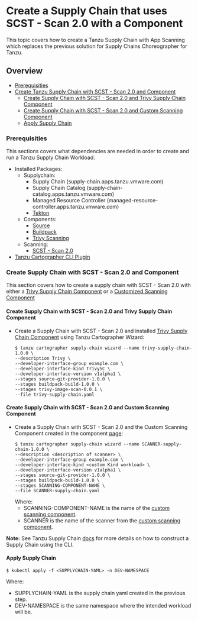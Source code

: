 # Create a Supply Chain that uses SCST - Scan 2.0 with a Component

This topic covers how to create a Tanzu Supply Chain with App Scanning which replaces the previous solution for Supply Chains Choreographer for Tanzu.

## <a id="overview"></a> Overview

* [Prerequisities](./create-supply-chain-with-app-scanning.md#prerequisities)
* [Create Tanzu Supply Chain with SCST - Scan 2.0 and Component](./create-supply-chain-with-app-scanning.md#create-supply-chain-with-scst---scan-20-and-component)
  * [Create Supply Chain with SCST - Scan 2.0 and Trivy Supply Chain Component](./create-supply-chain-with-app-scanning.md#create-supply-chain-with-scst---scan-20-and-trivy-supply-chain-component)
  * [Create Supply Chain with SCST - Scan 2.0 and Custom Scanning Component](./create-supply-chain-with-app-scanning.md#create-supply-chain-with-scst---scan-20-and-custom-scanning-component)
  * [Apply Supply Chain](./create-supply-chain-with-app-scanning.md#apply-supply-chain)

### <a id="prerequisities"></a> Prerequisities

This sections covers what dependencies are needed in order to create and run a Tanzu Supply Chain Workload.

* Installed Packages:
  * Supplychain:
    * Supply Chain (supply-chain.apps.tanzu.vmware.com)
    * Supply Chain Catalog (supply-chain-catalog.apps.tanzu.vmware.com)
    * Managed Resource Controller (managed-resource-controller.apps.tanzu.vmware.com)
    * [Tekton](../tekton/install-tekton.hbs.md)
  * Components:
    * [Source](../supply-chain/reference/catalog/about.hbs.md#source-git-provider)
    * [Buildpack](../supply-chain/reference/catalog/about.hbs.md#buildpack-build)
    * [Trivy Scanning](../supply-chain/reference/catalog/about.hbs.md#trivy-image-scan)
  * Scanning:
    * [SCST - Scan 2.0](./install-app-scanning.hbs.md)
* [Tanzu Cartographer CLI Plugin](../install-tanzu-cli.hbs.md)

### <a id="create-supply-chain-with-scst-scan-2.0-and-component"></a> Create Supply Chain with SCST - Scan 2.0 and Component

This section covers how to create a supply chain with SCST - Scan 2.0 with either a [Trivy Supply Chain Component](./setup-supply-chain-component.md#install-trivy-supply-chain-component) or a [Customized Scanning Component](./setup-supply-chain-component.md#customize-scanning-component)

#### <a id="create-supply-chain-with-scst-scan-2.0-and-trivy-supply-chain-component"></a> Create Supply Chain with SCST - Scan 2.0 and Trivy Supply Chain Component

* Create a Supply Chain with SCST - Scan 2.0 and installed [Trivy Supply Chain Component](./setup-supply-chain-component.md#install-trivy-supply-chain-component) using Tanzu Cartographer Wizard:
  ```
  $ tanzu cartographer supply-chain wizard --name trivy-supply-chain-1.0.0 \
  --description Trivy \
  --developer-interface-group example.com \
  --developer-interface-kind TrivySC \
  --developer-interface-version v1alpha1 \
  --stages source-git-provider-1.0.0 \
  --stages buildpack-build-1.0.0 \
  --stages trivy-image-scan-0.0.1 \
  --file trivy-supply-chain.yaml
  ```

#### <a id="create-supply-chain-with-scst-scan-2.0-and-custom-scanning-component"></a> Create Supply Chain with SCST - Scan 2.0 and Custom Scanning Component

* Create a Supply Chain with SCST - Scan 2.0 and the Custom Scanning Component created in the component [page](./setup-supply-chain-component.md#customize-scanning-component):
  ```
  $ tanzu cartographer supply-chain wizard --name SCANNER-supply-chain-1.0.0 \
  --description <description of scanner> \
  --developer-interface-group example.com \
  --developer-interface-kind <custom Kind workload> \
  --developer-interface-version v1alpha1 \
  --stages source-git-provider-1.0.0 \
  --stages buildpack-build-1.0.0 \
  --stages SCANNING-COMPONENT-NAME \
  --file SCANNER-supply-chain.yaml
  ```
  Where:
  * SCANNING-COMPONENT-NAME is the name of the [custom scanning component](./setup-supply-chain-component.md#customize-scanning-component).
  * SCANNER is the name of the scanner from the [custom scanning component](./setup-supply-chain-component.md#customize-scanning-component).

**Note:** See Tanzu Supply Chain [docs](../supply-chain/platform-engineering/how-to/supply-chain-authoring/construct-with-cli.hbs.md) for more details on how to construct a Supply Chain using the CLI.

#### <a id="apply-supply-chain"></a> Apply Supply Chain

  ```
  $ kubectl apply -f <SUPPLYCHAIN-YAML> -n DEV-NAMESPACE
  ```
  Where:
  * SUPPLYCHAIN-YAML is the supply chain yaml created in the previous step.
  * DEV-NAMESPACE is the same namespace where the intended workload will be.
